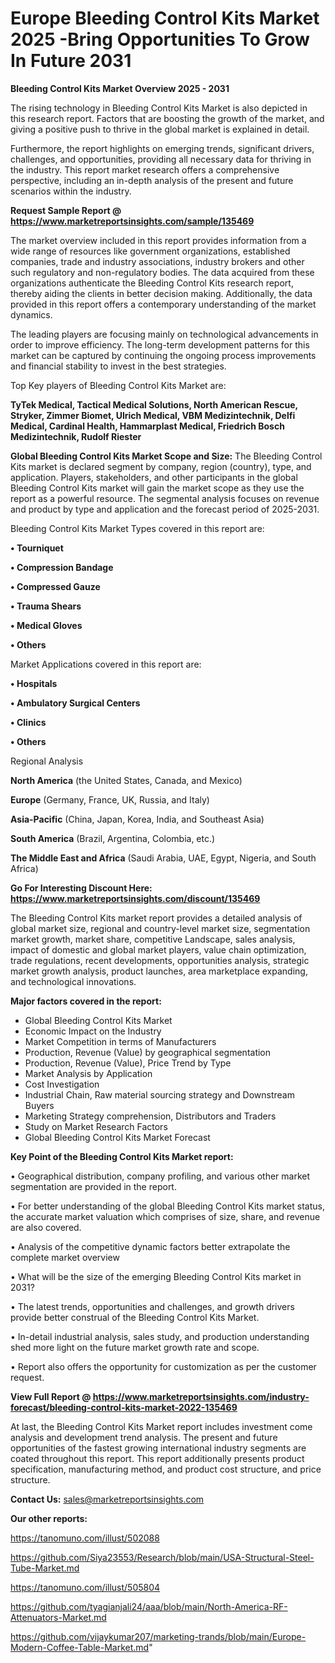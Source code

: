 # Europe Bleeding Control Kits Market 2025 -Bring Opportunities To Grow In Future 2031

<Strong> Bleeding Control Kits Market Overview 2025 - 2031</strong>

The rising technology in Bleeding Control Kits Market is also depicted in this research report. Factors that are boosting the growth of the market, and giving a positive push to thrive in the global market is explained in detail.

Furthermore, the report highlights on emerging trends, significant drivers, challenges, and opportunities, providing all necessary data for thriving in the industry. This report market research offers a comprehensive perspective, including an in-depth analysis of the present and future scenarios within the industry.

<strong>Request Sample Report @ <a href=https://www.marketreportsinsights.com/sample/135469>https://www.marketreportsinsights.com/sample/135469</a></strong>

The market overview included in this report provides information from a wide range of resources like government organizations, established companies, trade and industry associations, industry brokers and other such regulatory and non-regulatory bodies. The data acquired from these organizations authenticate the Bleeding Control Kits research report, thereby aiding the clients in better decision making. Additionally, the data provided in this report offers a contemporary understanding of the market dynamics.

The leading players are focusing mainly on technological advancements in order to improve efficiency. The long-term development patterns for this market can be captured by continuing the ongoing process improvements and financial stability to invest in the best strategies.

Top Key players of Bleeding Control Kits Market are:

<strong>TyTek Medical, Tactical Medical Solutions, North American Rescue, Stryker, Zimmer Biomet, Ulrich Medical, VBM Medizintechnik, Delfi Medical, Cardinal Health, Hammarplast Medical, Friedrich Bosch Medizintechnik, Rudolf Riester</strong>

<strong><b>Global Bleeding Control Kits Market Scope and Size:</b></strong>
The Bleeding Control Kits market is declared segment by company, region (country), type, and application. Players, stakeholders, and other participants in the global Bleeding Control Kits market will gain the market scope as they use the report as a powerful resource. The segmental analysis focuses on revenue and product by type and application and the forecast period of 2025-2031.

Bleeding Control Kits Market Types covered in this report are:

<strong>• Tourniquet

• Compression Bandage

• Compressed Gauze

• Trauma Shears

• Medical Gloves

• Others</strong>

Market Applications covered in this report are:

<strong>• Hospitals

• Ambulatory Surgical Centers

• Clinics

• Others</strong> 

Regional Analysis

<strong>North America</strong> (the United States, Canada, and Mexico)

<strong>Europe</strong> (Germany, France, UK, Russia, and Italy)

<strong>Asia-Pacific</strong> (China, Japan, Korea, India, and Southeast Asia)

<strong>South America</strong> (Brazil, Argentina, Colombia, etc.)

<strong>The Middle East and Africa</strong> (Saudi Arabia, UAE, Egypt, Nigeria, and South Africa)

<strong>Go For Interesting Discount Here: <a href=https://www.marketreportsinsights.com/discount/135469>https://www.marketreportsinsights.com/discount/135469</a></strong>

The Bleeding Control Kits market report provides a detailed analysis of global market size, regional and country-level market size, segmentation market growth, market share, competitive Landscape, sales analysis, impact of domestic and global market players, value chain optimization, trade regulations, recent developments, opportunities analysis, strategic market growth analysis, product launches, area marketplace expanding, and technological innovations.

<strong><b>Major factors covered in the report:</b></strong>
<ul>
  <li>Global Bleeding Control Kits Market </li>
  <li>Economic Impact on the Industry</li>
  <li>Market Competition in terms of Manufacturers</li>
  <li>Production, Revenue (Value) by geographical segmentation</li>
  <li>Production, Revenue (Value), Price Trend by Type</li>
  <li>Market Analysis by Application</li>
  <li>Cost Investigation</li>
  <li>Industrial Chain, Raw material sourcing strategy and Downstream Buyers</li>
  <li>Marketing Strategy comprehension, Distributors and Traders</li>
  <li>Study on Market Research Factors</li>
  <li>Global Bleeding Control Kits Market Forecast</li>
</ul>

<strong><b>Key Point of the Bleeding Control Kits Market report:</b></strong>

• Geographical distribution, company profiling, and various other market segmentation are provided in the report.

• For better understanding of the global Bleeding Control Kits market status, the accurate market valuation which comprises of size, share, and revenue are also covered.

• Analysis of the competitive dynamic factors better extrapolate the complete market overview

• What will be the size of the emerging Bleeding Control Kits market in 2031?

• The latest trends, opportunities and challenges, and growth drivers provide better construal of the Bleeding Control Kits Market.

• In-detail industrial analysis, sales study, and production understanding shed more light on the future market growth rate and scope.

• Report also offers the opportunity for customization as per the customer request.

<strong><b>View Full Report @ <a href=https://www.marketreportsinsights.com/industry-forecast/bleeding-control-kits-market-2022-135469>https://www.marketreportsinsights.com/industry-forecast/bleeding-control-kits-market-2022-135469</a></b></strong>


At last, the Bleeding Control Kits Market report includes investment come analysis and development trend analysis. The present and future opportunities of the fastest growing international industry segments are coated throughout this report. This report additionally presents product specification, manufacturing method, and product cost structure, and price structure.

<strong>Contact Us:</strong>
sales@marketreportsinsights.com

<strong>Our other reports:</strong>

<a href=https://tanomuno.com/illust/502088>https://tanomuno.com/illust/502088</a>

<a href=https://github.com/Siya23553/Research/blob/main/USA-Structural-Steel-Tube-Market.md>https://github.com/Siya23553/Research/blob/main/USA-Structural-Steel-Tube-Market.md</a>

<a href=https://tanomuno.com/illust/505804>https://tanomuno.com/illust/505804</a>

<a href=https://github.com/tyagianjali24/aaa/blob/main/North-America-RF-Attenuators-Market.md>https://github.com/tyagianjali24/aaa/blob/main/North-America-RF-Attenuators-Market.md</a>

<a href=https://github.com/vijaykumar207/marketing-trands/blob/main/Europe-Modern-Coffee-Table-Market.md>https://github.com/vijaykumar207/marketing-trands/blob/main/Europe-Modern-Coffee-Table-Market.md</a>"
